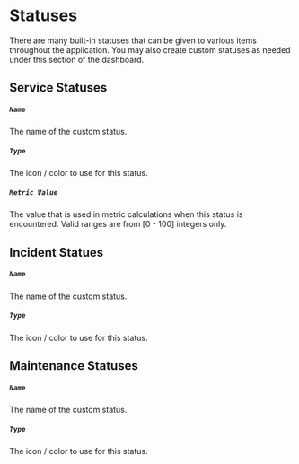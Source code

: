 # Statuses #

There are many built-in statuses that can be given to various items throughout the application. You may also create custom statuses as needed under this section of the dashboard.

## Service Statuses ##

##### `Name`
The name of the custom status.

##### `Type`
The icon / color to use for this status.

##### `Metric Value`
The value that is used in metric calculations when this status is encountered. Valid ranges are from [0 - 100] integers only.

## Incident Statues ##

##### `Name`
The name of the custom status.

##### `Type`
The icon / color to use for this status.

## Maintenance Statuses ##

##### `Name`
The name of the custom status.

##### `Type`
The icon / color to use for this status.
